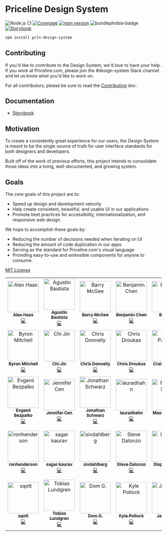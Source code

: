 # Priceline Design System

![Node.js CI](https://github.com/priceline/design-system/workflows/Node.js%20CI/badge.svg)
[![Coverage][coverage-badge]][coverage]
[![npm version][npm version]][npm version]
![bundlephobia-badge]
[![Storybook](https://cdn.jsdelivr.net/gh/storybookjs/brand@master/badge/badge-storybook.svg)][storybook]

```sh
npm install pcln-design-system
```

## Contributing

If you'd like to contribute to the Design System, we'd love to have your help. If you work at Priceline.com, please join the #design-system Slack channel and let us know what you'd like to work on.

For all contributors, please be sure to read the [Contributing](CONTRIBUTING.md) doc.

## Documentation

- [Storybook][storybook]

## Motivation

To create a consistently great experience for our users, the Design System is meant to be the single source of truth for user interface standards for both designers and developers.

Built off of the work of previous efforts, this project intends to consolidate those ideas into a living, well-documented, and growing system.

## Goals

The core goals of this project are to:

- Speed up design and development velocity
- Help create consistent, beautiful, and usable UI in our applications
- Promote best practices for accessibility, internationalization, and
  responsive web design.

We hope to accomplish these goals by:

- Reducing the number of decisions needed when iterating on UI
- Reducing the amount of code duplication in our apps
- Serving as the standard for Priceline.com's visual language
- Providing easy-to-use and extensible components for anyone to consume.

[MIT License](LICENSE.md)

<!-- ALL-CONTRIBUTORS-LIST:START - Do not remove or modify this section -->
<!-- prettier-ignore-start -->
<!-- markdownlint-disable -->
<table>
  <tr>
    <td align="center"><a href="https://github.com/haasalex16"><img src="https://avatars3.githubusercontent.com/u/10518812?v=4" width="100px;" alt="Alex Haas"/><br /><sub><b>Alex Haas</b></sub></a><br /><a href="https://github.com/Priceline/design-system/commits?author=haasalex16" title="Code">💻</a></td>
    <td align="center"><a href="http://www.agustinbautista.com/"><img src="https://avatars0.githubusercontent.com/u/5533800?v=4" width="100px;" alt="Agustin Bautista"/><br /><sub><b>Agustin Bautista</b></sub></a><br /><a href="https://github.com/Priceline/design-system/commits?author=abautist" title="Code">💻</a></td>
    <td align="center"><a href="http://www.barrymcgee.co.uk"><img src="https://avatars0.githubusercontent.com/u/505570?v=4" width="100px;" alt="Barry McGee"/><br /><sub><b>Barry McGee</b></sub></a><br /><a href="https://github.com/Priceline/design-system/commits?author=barrymcgee" title="Code">💻</a></td>
    <td align="center"><a href="https://linkedin.com/in/benicheni"><img src="https://avatars2.githubusercontent.com/u/6441326?v=4" width="100px;" alt="Benjamin Chen"/><br /><sub><b>Benjamin Chen</b></sub></a><br /><a href="https://github.com/Priceline/design-system/commits?author=BeniCheni" title="Code">💻</a></td>
    <td align="center"><a href="https://github.com/bertya"><img src="https://avatars3.githubusercontent.com/u/9540294?v=4" width="100px;" alt="Bing Bai"/><br /><sub><b>Bing Bai</b></sub></a><br /><a href="https://github.com/Priceline/design-system/commits?author=bertya" title="Code">💻</a></td>
    <td align="center"><a href="https://jxnblk.com"><img src="https://avatars2.githubusercontent.com/u/3451712?v=4" width="100px;" alt="Brent Jackson"/><br /><sub><b>Brent Jackson</b></sub></a><br /><a href="https://github.com/Priceline/design-system/commits?author=jxnblk" title="Code">💻</a></td>
    <td align="center"><a href="https://github.com/broox9"><img src="https://avatars1.githubusercontent.com/u/370264?v=4" width="100px;" alt="Brookes Stephens"/><br /><sub><b>Brookes Stephens</b></sub></a><br /><a href="https://github.com/Priceline/design-system/commits?author=broox9" title="Code">💻</a></td>
  </tr>
  <tr>
    <td align="center"><a href="https://github.com/byrekt"><img src="https://avatars2.githubusercontent.com/u/1385339?v=4" width="100px;" alt="Byron Mitchell"/><br /><sub><b>Byron Mitchell</b></sub></a><br /><a href="https://github.com/Priceline/design-system/commits?author=byrekt" title="Code">💻</a></td>
    <td align="center"><a href="https://github.com/jinchi2013"><img src="https://avatars0.githubusercontent.com/u/15325954?v=4" width="100px;" alt="Chi Jin"/><br /><sub><b>Chi Jin</b></sub></a><br /><a href="https://github.com/Priceline/design-system/commits?author=jinchi2013" title="Code">💻</a></td>
    <td align="center"><a href="https://github.com/donnobot"><img src="https://avatars2.githubusercontent.com/u/1270178?v=4" width="100px;" alt="Chris Donnelly"/><br /><sub><b>Chris Donnelly</b></sub></a><br /><a href="https://github.com/Priceline/design-system/commits?author=donnobot" title="Code">💻</a></td>
    <td align="center"><a href="http://chrisdroukas.com"><img src="https://avatars0.githubusercontent.com/u/1759514?v=4" width="100px;" alt="Chris Droukas"/><br /><sub><b>Chris Droukas</b></sub></a><br /><a href="https://github.com/Priceline/design-system/commits?author=chrisdroukas" title="Code">💻</a></td>
    <td align="center"><a href="https://unscsprt.github.com"><img src="https://avatars1.githubusercontent.com/u/3260642?v=4" width="100px;" alt="Craig Palermo"/><br /><sub><b>Craig Palermo</b></sub></a><br /><a href="https://github.com/Priceline/design-system/commits?author=unscsprt" title="Code">💻</a></td>
    <td align="center"><a href="https://danielgiraldo.com/"><img src="https://avatars1.githubusercontent.com/u/11232323" width="100px;" alt="Danny Giraldo"/><br /><sub><b>Danny Giraldo</b></sub></a><br /><a href="https://github.com/Priceline/design-system/commits?author=dgiraldo313" title="Code">💻</a></td>
    <td align="center"><a href="https://github.com/daljeetk"><img src="https://avatars3.githubusercontent.com/u/32394093?v=4" width="100px;" alt="daljeetk"/><br /><sub><b>daljeetk</b></sub></a><br /><a href="https://github.com/Priceline/design-system/commits?author=daljeetk" title="Code">💻</a></td>
    <td align="center"><a href="http://evanpipta.com"><img src="https://avatars3.githubusercontent.com/u/9023427?v=4" width="100px;" alt="Evan Pipta"/><br /><sub><b>Evan Pipta</b></sub></a><br /><a href="https://github.com/Priceline/design-system/commits?author=747823" title="Code">💻</a></td>
  </tr>
  <tr>
    <td align="center"><a href="https://github.com/Degron"><img src="https://avatars0.githubusercontent.com/u/14366048?v=4" width="100px;" alt="Evgenii Bezpalko"/><br /><sub><b>Evgenii Bezpalko</b></sub></a><br /><a href="https://github.com/Priceline/design-system/commits?author=Degron" title="Code">💻</a></td>
    <td align="center"><a href="https://github.com/cenjennifer"><img src="https://avatars3.githubusercontent.com/u/6467349?v=4" width="100px;" alt="Jennifer Cen"/><br /><sub><b>Jennifer Cen</b></sub></a><br /><a href="https://github.com/Priceline/design-system/commits?author=cenjennifer" title="Code">💻</a></td>
    <td align="center"><a href="https://github.com/jes708"><img src="https://avatars3.githubusercontent.com/u/16601510?v=4" width="100px;" alt="Jonathan Schwarz"/><br /><sub><b>Jonathan Schwarz</b></sub></a><br /><a href="https://github.com/Priceline/design-system/commits?author=jes708" title="Code">💻</a></td>
    <td align="center"><a href="https://github.com/lauradhahn"><img src="https://avatars1.githubusercontent.com/u/2086094?v=4" width="100px;" alt="lauradhahn"/><br /><sub><b>lauradhahn</b></sub></a><br /><a href="https://github.com/Priceline/design-system/commits?author=lauradhahn" title="Code">💻</a></td>
    <td align="center"><a href="https://github.com/msafari"><img src="https://avatars0.githubusercontent.com/u/5679105?v=4" width="100px;" alt="Maedeh Safari"/><br /><sub><b>Maedeh Safari</b></sub></a><br /><a href="https://github.com/Priceline/design-system/commits?author=msafari" title="Code">💻</a></td>
    <td align="center"><a href="https://github.com/hakimelek"><img src="https://avatars1.githubusercontent.com/u/1974993?v=4" width="100px;" alt="Malek Hakim"/><br /><sub><b>Malek Hakim</b></sub></a><br /><a href="https://github.com/Priceline/design-system/commits?author=hakimelek" title="Code">💻</a></td>
    <td align="center"><a href="http://www.rinakrevat.com"><img src="https://avatars1.githubusercontent.com/u/1365995?v=4" width="100px;" alt="Rina Krevat"/><br /><sub><b>Rina Krevat</b></sub></a><br /><a href="https://github.com/Priceline/design-system/commits?author=krevat" title="Code">💻</a></td>
  </tr>
  <tr>
    <td align="center"><a href="https://github.com/ronhenderson"><img src="https://avatars1.githubusercontent.com/u/5322552?v=4" width="100px;" alt="ronhenderson"/><br /><sub><b>ronhenderson</b></sub></a><br /><a href="https://github.com/Priceline/design-system/commits?author=ronhenderson" title="Code">💻</a></td>
    <td align="center"><a href="https://github.com/sagarkaurav"><img src="https://avatars0.githubusercontent.com/u/8871080?v=4" width="100px;" alt="sagar kaurav"/><br /><sub><b>sagar kaurav</b></sub></a><br /><a href="https://github.com/Priceline/design-system/commits?author=sagarkaurav" title="Code">💻</a></td>
    <td align="center"><a href="https://github.com/sivdahlberg"><img src="https://avatars3.githubusercontent.com/u/15033101?v=4" width="100px;" alt="sivdahlberg"/><br /><sub><b>sivdahlberg</b></sub></a><br /><a href="https://github.com/Priceline/design-system/commits?author=sivdahlberg" title="Code">💻</a></td>
    <td align="center"><a href="https://github.com/sdalonzo"><img src="https://avatars0.githubusercontent.com/u/2132853?v=4" width="100px;" alt="Steve Dalonzo"/><br /><sub><b>Steve Dalonzo</b></sub></a><br /><a href="https://github.com/Priceline/design-system/commits?author=sdalonzo" title="Code">💻</a></td>
    <td align="center"><a href="https://github.com/stephensulik"><img src="https://avatars2.githubusercontent.com/u/2953256?v=4" width="100px;" alt="Stephen Sulik"/><br /><sub><b>Stephen Sulik</b></sub></a><br /><a href="https://github.com/Priceline/design-system/commits?author=stephensulik" title="Code">💻</a></td>
    <td align="center"><a href="https://github.com/tfquirk"><img src="https://avatars.githubusercontent.com/tfquirk" width="100px;" alt="Timothy Quirk"/><br /><sub><b>Timothy Quirk</b></sub></a><br /><a href="https://github.com/Priceline/design-system/commits?author=tfquirk" title="Code">💻</a></td>
    <td align="center"><a href="https://github.com/tornglintaffychen"><img src="https://avatars1.githubusercontent.com/u/16071129?v=4" width="100px;" alt="Torng-Lin (Taffy) Chen"/><br /><sub><b>Torng-Lin (Taffy) Chen</b></sub></a><br /><a href="https://github.com/Priceline/design-system/commits?author=tornglintaffychen" title="Code">💻</a></td>
  </tr>
  <tr>
    <td align="center"><a href="http://scottgary.com"><img src="https://avatars3.githubusercontent.com/u/45636494?v=4" width="100px;" alt="sqott"/><br /><sub><b>sqott</b></sub></a><br /><a href="https://github.com/Priceline/design-system/commits?author=sqott" title="Code">💻</a></td>
    <td align="center"><a href="https://lundgren.tech"><img src="https://avatars2.githubusercontent.com/u/862774?v=4" width="100px;" alt="Tobias Lundgren"/><br /><sub><b>Tobias Lundgren</b></sub></a><br /><a href="https://github.com/Priceline/design-system/commits?author=lundgren2" title="Code">💻</a></td>
    <td align="center"><a href="https://github.com/zerodom30"><img src="https://avatars0.githubusercontent.com/u/3496298?v=4" width="100px;" alt="Dom G."/><br /><sub><b>Dom G.</b></sub></a><br /><a href="https://github.com/Priceline/design-system/commits?author=zerodom30" title="Code">💻</a></td>
    <td align="center"><a href="https://github.com/unixchad"><img src="https://avatars1.githubusercontent.com/u/3157593?v=4" width="100px;" alt="Kyle Pollock"/><br /><sub><b>Kyle Pollock</b></sub></a><br /><a href="https://github.com/Priceline/design-system/commits?author=unixchad" title="Code">💻</a></td>
    <td align="center"><a href="https://github.com/James300"><img src="https://avatars0.githubusercontent.com/u/9325039?v=4" width="100px;" alt="James300"/><br /><sub><b>James300</b></sub></a><br /><a href="https://github.com/Priceline/design-system/commits?author=James300" title="Code">💻</a></td>
    <td align="center"><a href="https://github.com/CJJM"><img src="https://avatars.githubusercontent.com/u/5998107?v=4" width="100px;" alt="Connor Maloney"/><br /><sub><b>Connor Maloney</b></sub></a><br /><a href="https://github.com/Priceline/design-system/commits?author=CJJM" title="Code">💻</a></td>
  </tr>
</table>

<!-- markdownlint-enable -->
<!-- prettier-ignore-end -->

<!-- ALL-CONTRIBUTORS-LIST:END -->

[coverage]: https://codecov.io/github/priceline/design-system
[coverage-badge]: https://img.shields.io/codecov/c/github/priceline/design-system.svg?style=flat-square
[npm version]: https://img.shields.io/npm/v/pcln-design-system.svg?style=flat-square
[storybook]: https://main--5a85e56213417800200978ab.chromatic.com
[bundlephobia-badge]: https://badgen.net/bundlephobia/minzip/pcln-design-system?color=cyan
